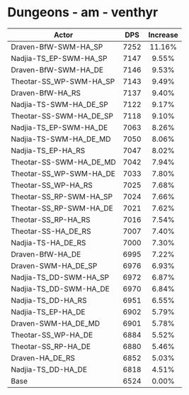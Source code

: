 # Dungeons - am - venthyr
| Actor | DPS | Increase |
|---|:---:|:---:|
|Draven-BfW-SWM-HA_SP|7252|11.16%|
|Nadjia-TS_EP-SWM-HA_SP|7147|9.55%|
|Draven-BfW-SWM-HA_DE|7146|9.53%|
|Theotar-SS_WP-SWM-HA_SP|7143|9.49%|
|Draven-BfW-HA_RS|7137|9.40%|
|Nadjia-TS-SWM-HA_DE_SP|7122|9.17%|
|Theotar-SS-SWM-HA_DE_SP|7118|9.10%|
|Nadjia-TS_EP-SWM-HA_DE|7063|8.26%|
|Nadjia-TS-SWM-HA_DE_MD|7050|8.06%|
|Nadjia-TS_EP-HA_RS|7047|8.02%|
|Theotar-SS-SWM-HA_DE_MD|7042|7.94%|
|Theotar-SS_WP-SWM-HA_DE|7033|7.80%|
|Theotar-SS_WP-HA_RS|7025|7.68%|
|Theotar-SS_RP-SWM-HA_SP|7024|7.66%|
|Theotar-SS_RP-SWM-HA_DE|7021|7.62%|
|Theotar-SS_RP-HA_RS|7016|7.54%|
|Theotar-SS-HA_DE_RS|7007|7.40%|
|Nadjia-TS-HA_DE_RS|7000|7.30%|
|Draven-BfW-HA_DE|6995|7.22%|
|Draven-SWM-HA_DE_SP|6976|6.93%|
|Nadjia-TS_DD-SWM-HA_SP|6972|6.87%|
|Nadjia-TS_DD-SWM-HA_DE|6970|6.84%|
|Nadjia-TS_DD-HA_RS|6951|6.55%|
|Nadjia-TS_EP-HA_DE|6902|5.79%|
|Draven-SWM-HA_DE_MD|6901|5.78%|
|Theotar-SS_WP-HA_DE|6884|5.52%|
|Theotar-SS_RP-HA_DE|6880|5.46%|
|Draven-HA_DE_RS|6852|5.03%|
|Nadjia-TS_DD-HA_DE|6818|4.51%|
|Base|6524|0.00%|
